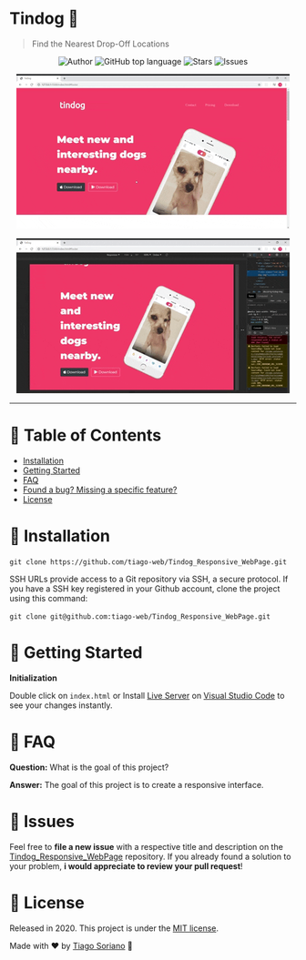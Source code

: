 # Tindog 🐶

> Find the Nearest Drop-Off Locations

<p align="center">
   <a href="https://github.com/tiago-web" style="text-decoration: none">
    <img alt="Author" src="https://img.shields.io/badge/Author-tiago--web-cd0200" />
   </a>
   
   <a href="#" style="text-decoration: none">
    <img alt="GitHub top language" src="https://img.shields.io/github/languages/top/tiago-web/Tindog_Responsive_WebPage?color=cd0200" />
   </a>
   
   <a href="https://github.com/tiago-web/Tindog_Responsive_WebPage/stargazers" style="text-decoration: none">
    <img alt="Stars" src="https://img.shields.io/github/stars/tiago-web/Tindog_Responsive_WebPage?color=cd0200&style=flat" />
   </a>
   
   <a href="https://github.com/tiago-web/Tindog_Responsive_WebPage/issues" style="text-decoration: none">
    <img alt="Issues" src="https://img.shields.io/github/issues/tiago-web/Tindog_Responsive_WebPage?color=cd0200&style=flat" />
   </a>
</p>

<p align="center"><img src=".github/tindog1.gif?raw=true"/></p>
<p align="center"><img src=".github/tindog2.gif?raw=true"/></p>

---

# :pushpin: Table of Contents

- [Installation](#construction_worker-installation)
- [Getting Started](#checkered_flag-getting-started)
- [FAQ](#postbox-faq)
- [Found a bug? Missing a specific feature?](#hammer-issues)
- [License](#book-license)

# :construction_worker: Installation

`git clone https://github.com/tiago-web/Tindog_Responsive_WebPage.git`

SSH URLs provide access to a Git repository via SSH, a secure protocol. If you have a SSH key registered in your Github account, clone the project using this command:

`git clone git@github.com:tiago-web/Tindog_Responsive_WebPage.git`

# :checkered_flag: Getting Started

**Initialization**

Double click on `index.html` or Install [Live Server](https://marketplace.visualstudio.com/items?itemName=ritwickdey.LiveServer) on [Visual Studio Code](https://code.visualstudio.com/) to see your changes instantly.

# :postbox: FAQ

**Question:** What is the goal of this project?

**Answer:** The goal of this project is to create a responsive interface.

# :hammer: Issues

Feel free to **file a new issue** with a respective title and description on the [Tindog_Responsive_WebPage](https://github.com/tiago-web/Tindog_Responsive_WebPage/issues) repository. If you already found a solution to your problem, **i would appreciate to review your pull request**!

# :book: License

Released in 2020.
This project is under the [MIT license](https://github.com/tiago-web/Tindog_Responsive_WebPage/blob/master/LICENSE).

Made with ❤️ by [Tiago Soriano](https://github.com/tiago-web) 🚀
